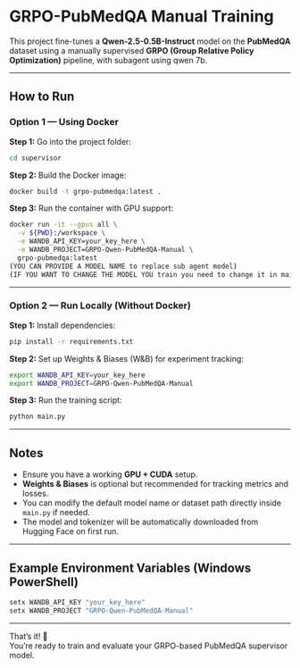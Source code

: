 #  GRPO-PubMedQA Manual Training

This project fine-tunes a **Qwen-2.5-0.5B-Instruct** model on the **PubMedQA** dataset using a manually supervised **GRPO (Group Relative Policy Optimization)** pipeline, with subagent using qwen 7b.

---

##  How to Run

###  Option 1 — Using Docker

**Step 1:** Go into the project folder:
```bash
cd supervisor
```

**Step 2:** Build the Docker image:
```bash
docker build -t grpo-pubmedqa:latest .
```

**Step 3:** Run the container with GPU support:
```bash
docker run -it --gpus all \
  -v ${PWD}:/workspace \
  -e WANDB_API_KEY=your_key_here \
  -e WANDB_PROJECT=GRPO-Qwen-PubMedQA-Manual \
  grpo-pubmedqa:latest
(YOU CAN PROVIDE A MODEL NAME to replace sub agent model)
(IF YOU WANT TO CHANGE THE MODEL YOU train you need to change it in main)
```

---

###  Option 2 — Run Locally (Without Docker)

**Step 1:** Install dependencies:
```bash
pip install -r requirements.txt
```

**Step 2:** Set up Weights & Biases (W&B) for experiment tracking:
```bash
export WANDB_API_KEY=your_key_here
export WANDB_PROJECT=GRPO-Qwen-PubMedQA-Manual
```

**Step 3:** Run the training script:
```bash
python main.py
```

---

##  Notes

- Ensure you have a working **GPU + CUDA** setup.  
- **Weights & Biases** is optional but recommended for tracking metrics and losses.  
- You can modify the default model name or dataset path directly inside `main.py` if needed.  
- The model and tokenizer will be automatically downloaded from Hugging Face on first run.

---

##  Example Environment Variables (Windows PowerShell)
```powershell
setx WANDB_API_KEY "your_key_here"
setx WANDB_PROJECT "GRPO-Qwen-PubMedQA-Manual"
```

---

That’s it! 🎯  
You’re ready to train and evaluate your GRPO-based PubMedQA supervisor model.
